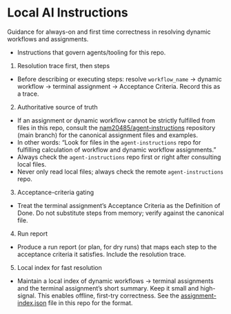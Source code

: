 # Local AI Instructions

Guidance for always-on and first time correctness in resolving dynamic workflows and assignments.

- Instructions that govern agents/tooling for this repo.

1) Resolution trace first, then steps
- Before describing or executing steps: resolve `workflow_name` → dynamic workflow → terminal assignment → Acceptance Criteria. Record this as a trace.

2) Authoritative source of truth
- If an assignment or dynamic workflow cannot be strictly fulfilled from files in this repo, consult the [nam20485/agent-instructions](https://github.com/nam20485/agent-instructions/tree/main) repository (main branch) for the canonical assignment files and examples.
- In other words: “Look for files in the `agent-instructions` repo for fulfilling calculation of workflow and dynamic workflow assignments.”
- Always check the `agent-instructions` repo first or right after consulting local files.
- Never only read local files; always check the remote `agent-instructions` repo.

3) Acceptance-criteria gating
- Treat the terminal assignment’s Acceptance Criteria as the Definition of Done. Do not substitute steps from memory; verify against the canonical file.

4) Run report
- Produce a run report (or plan, for dry runs) that maps each step to the acceptance criteria it satisfies. Include the resolution trace.

5) Local index for fast resolution
- Maintain a local index of dynamic workflows → terminal assignments and the terminal assignment’s short summary. Keep it small and high-signal. This enables offline, first-try correctness. See the [assignment-index.json](assignment-index.json) file in this repo for the format. 
